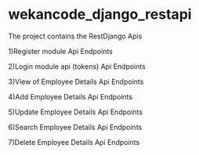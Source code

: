 # wekancode_django_restapi


The project contains the RestDjango Apis

1)Register module Api Endpoints 

2)Login module api (tokens) Api Endpoints

3)View of Employee Details Api Endpoints 

4)Add Employee Details Api Endpoints

5)Update Employee Details Api Endpoints

6)Search Employee Details Api Endpoints

7)Delete Employee Details Api Endpoints







